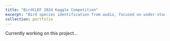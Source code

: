```yaml
---
title: "BirdCLEF 2024 Kaggle Competition"
excerpt: "Bird species identification from audio, focused on under-studied species in the Western Ghats, a major biodiversity hotspot in India.<br/><img src='/images/birdclef2024.png'><br/><br/>"
collection: portfolio
---
```


Currently working on this project...
